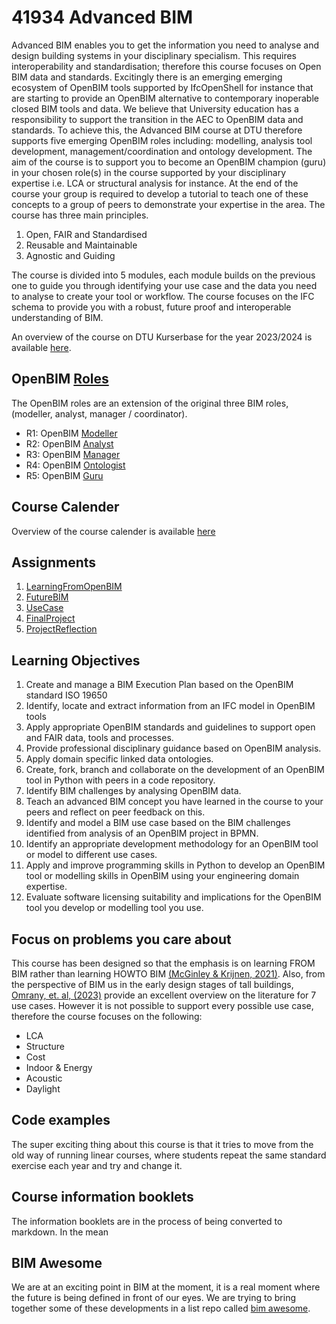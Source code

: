 # 41934 Advanced BIM

Advanced BIM enables you to get the information you need to analyse and design building systems in your disciplinary specialism. This requires interoperability and standardisation; therefore this course focuses on Open BIM data and standards. Excitingly there is an emerging emerging ecosystem of OpenBIM tools supported by IfcOpenShell for instance that are starting to provide an OpenBIM alternative to contemporary inoperable closed BIM tools and data. We believe that University education has a responsibility to support the transition in the AEC to OpenBIM data and standards.  To achieve this, the Advanced BIM course at DTU therefore supports five emerging OpenBIM roles including: modelling, analysis tool development, management/coordination and ontology development. The aim of the course is to support you to become an OpenBIM champion (guru) in your chosen role(s) in the course supported by your disciplinary expertise i.e. LCA or structural analysis for instance. At the end of the course your group is required to develop a tutorial to teach one of these concepts to a group of peers to demonstrate your expertise in the area. The course has three main principles.
1) Open, FAIR and Standardised
2) Reusable and Maintainable
3) Agnostic and Guiding

The course is divided into 5 modules, each module builds on the previous one to guide you through identifying your use case and the data you need to analyse to create your tool or workflow. The course focuses on the IFC schema to provide you with a robust, future proof and interoperable understanding of BIM.

An overview of the course on DTU Kurserbase for the year 2023/2024 is available [here](https://kurser.dtu.dk/course/2023-2024/41934).

## OpenBIM [Roles](/Roles)
The OpenBIM roles are an extension of the original three BIM roles, (modeller, analyst, manager / coordinator).

* R1: OpenBIM [Modeller](/Roles/Modeller)
* R2: OpenBIM [Analyst](/Roles/Analyst)
* R3: OpenBIM [Manager](/Roles/Manager)
* R4: OpenBIM [Ontologist](/Roles/Ontologist)
* R5: OpenBIM [Guru](/Roles/Guru)

## Course Calender
Overview of the course calender is available [here](/Schedule)

## Assignments
1. [LearningFromOpenBIM](/Assignments/A1)
2. [FutureBIM](/Assignments/A2)
3. [UseCase](/Assignments/A3)
4. [FinalProject](/Assignments/A4)
5. [ProjectReflection](/Assignments/A5)

## Learning Objectives
1. Create and manage a BIM Execution Plan based on the OpenBIM standard ISO 19650
2. Identify, locate and extract information from an IFC model in OpenBIM tools
3. Apply appropriate OpenBIM standards and guidelines to support open and FAIR data, tools and processes.
4. Provide professional disciplinary guidance based on OpenBIM analysis.
5. Apply domain specific linked data ontologies.
6. Create, fork, branch and collaborate on the development of an OpenBIM tool in Python with peers in a code repository.
7. Identify BIM challenges by analysing OpenBIM data.
8. Teach an advanced BIM concept you have learned in the course to your peers and reflect on peer feedback on this.
9. Identify and model a BIM use case based on the BIM challenges identified from analysis of an OpenBIM project in BPMN.
10. Identify an appropriate development methodology for an OpenBIM tool or model to different use cases.
11. Apply and improve programming skills in Python to develop an OpenBIM tool or modelling skills in OpenBIM using your engineering domain expertise.
12. Evaluate software licensing suitability and implications for the OpenBIM tool you develop or modelling tool you use.

## Focus on problems you care about
This course has been designed so that the emphasis is on learning FROM BIM rather than learning HOWTO BIM [(McGinley & Krijnen, 2021)](https://itc.scix.net/paper/w78-2021-paper-070). Also, from the perspective of BIM us in the early design stages of tall buildings, [Omrany, et. al, (2023)](https://www.sciencedirect.com/science/article/pii/S0926580523001942#s0020) provide an excellent overview on the literature for 7 use cases. However it is not possible to support every possible use case, therefore the course focuses on the following:

* LCA
* Structure
* Cost
* Indoor & Energy
* Acoustic
* Daylight

## Code examples
The super exciting thing about this course is that it tries to move from the old way of running linear courses, where students repeat the same standard exercise each year and try and change it.

## Course information booklets

The information booklets are in the process of being converted to markdown. In the mean

##  BIM Awesome

We are at an exciting point in BIM at the moment, it is a real moment where the future is being defined in front of our eyes. We are trying to bring together some of these developments in a list repo called [bim awesome](https://dtu-byg.github.io/BIM-awesome/).
